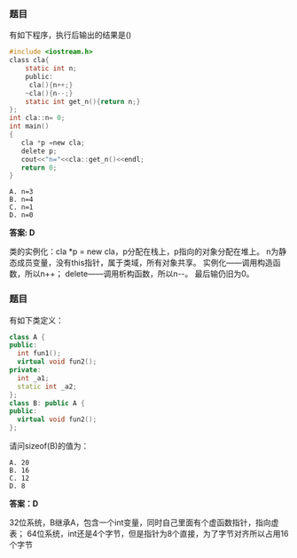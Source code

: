 ### 题目
有如下程序，执行后输出的结果是()
``` C
#include <iostream.h>
class cla{
    static int n;
    public:
     cla(){n++;}
    ~cla(){n--;}
    static int get_n(){return n;}
};
int cla::n= 0;
int main()
{
   cla *p =new cla;
   delete p;
   cout<<"n="<<cla::get_n()<<endl;
   return 0;
}
```

```
A. n=3
B. n=4
C. n=1
D. n=0
```

**答案: D**

类的实例化：cla *p = new cla，p分配在栈上，p指向的对象分配在堆上。
n为静态成员变量，没有this指针，属于类域，所有对象共享。
实例化——调用构造函数，所以n++；
delete——调用析构函数，所以n--。
最后输仍旧为0。


### 题目
有如下类定义：
``` CPP
class A {
public:
  int fun1();
  virtual void fun2();
private:
  int _a1;
  static int _a2;
};
class B: public A {
public:
  virtual void fun2();
};
```
请问sizeof(B)的值为：
```
A. 20
B. 16
C. 12
D. 8
```

**答案：D**

32位系统，B继承A，包含一个int变量，同时自己里面有个虚函数指针，指向虚表；
64位系统，int还是4个字节，但是指针为8个直接，为了字节对齐所以占用16个字节
